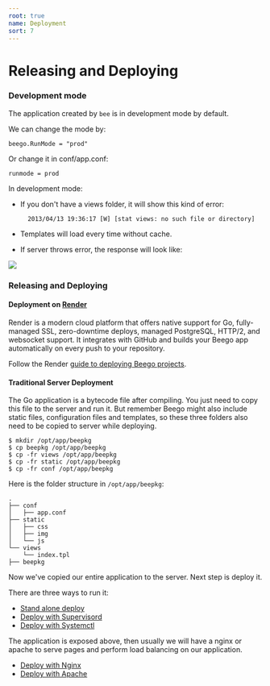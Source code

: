 ```yaml
---
root: true
name: Deployment
sort: 7
---
```


# Releasing and Deploying

### Development mode

The application created by `bee` is in development mode by default.

We can change the mode by:

	beego.RunMode = "prod"

Or change it in conf/app.conf:

	runmode = prod


In development mode:

- If you don't have a views folder, it will show this kind of error:

		2013/04/13 19:36:17 [W] [stat views: no such file or directory]

- Templates will load every time without cache.

- If server throws error, the response will look like:

![](./../images/dev.png)

### Releasing and Deploying

#### Deployment on [Render](https://render.com)
Render is a modern cloud platform that offers native support for Go, fully-managed SSL, zero-downtime deploys, managed PostgreSQL, HTTP/2, and websocket support. It integrates with GitHub and builds your Beego app automatically on every push to your repository.

Follow the Render [guide to deploying Beego projects](https://render.com/docs/deploy-beego).

#### Traditional Server Deployment
The Go application is a bytecode file after compiling. You just need to copy this file to the server and run it. But remember Beego might also include static files, configuration files and templates, so these three folders also need to be copied to server while deploying.

	$ mkdir /opt/app/beepkg
	$ cp beepkg /opt/app/beepkg
	$ cp -fr views /opt/app/beepkg
	$ cp -fr static /opt/app/beepkg
	$ cp -fr conf /opt/app/beepkg

Here is the folder structure in `/opt/app/beepkg`:

	.
	├── conf
	│   ├── app.conf
	├── static
	│   ├── css
	│   ├── img
	│   └── js
	└── views
	    └── index.tpl
	├── beepkg

Now we've copied our entire application to the server. Next step is deploy it.

There are three ways to run it:

- [Stand alone deploy](./beego.md)
- [Deploy with Supervisord ](./supervisor.md)
- [Deploy with Systemctl ](./systemctl.md)

The application is exposed above, then usually we will have a nginx or apache to serve pages and perform load balancing on our application.

- [Deploy with Nginx](./nginx.md)
- [Deploy with Apache](./apache.md)

